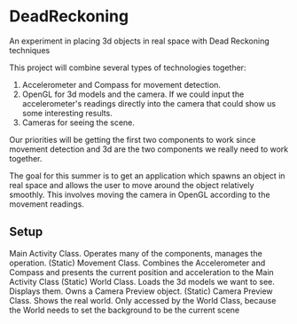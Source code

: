 DeadReckoning
=============

An experiment in placing 3d objects in real space with Dead Reckoning techniques

This project will combine several types of technologies together:
1. Accelerometer and Compass for movement detection.
2. OpenGL for 3d models and the camera. If we could input the accelerometer's readings directly into the camera that could show us some interesting results.
3. Cameras for seeing the scene.

Our priorities will be getting the first two components to work since movement detection and 3d are the two components we really need to work together.

The goal for this summer is to get an application which spawns an object in real space and allows the user to move around the object relatively smoothly. This involves moving the camera in OpenGL according to the movement readings.

Setup
--------------
Main Activity Class. Operates many of the components, manages the operation.
(Static) Movement Class. Combines the Accelerometer and Compass and presents the current position and acceleration to the Main Activity Class
(Static) World Class. Loads the 3d models we want to see. Displays them. Owns a Camera Preview object.
	(Static) Camera Preview Class. Shows the real world. Only accessed by the World Class, because the World needs to set the background to be the current scene